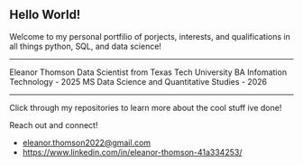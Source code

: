 ## Hello World! 
Welcome to my personal portfilio of porjects, interests, and qualifications in all things python, SQL, and data science!

---------------------------------------------------
Eleanor Thomson
Data Scientist from Texas Tech University 
BA Infomation Technology - 2025 
MS Data Science and Quantitative Studies - 2026 

---------------------------------------------------
Click through my repositories to learn more about the cool stuff ive done!

Reach out and connect!
- eleanor.thomson2022@gmail.com
- https://www.linkedin.com/in/eleanor-thomson-41a334253/

<!--
**eleanorgracethomson/eleanorgracethomson** is a ✨ _special_ ✨ repository because its `README.md` (this file) appears on your GitHub profile.

Wlecome to my personal portfilio of porjects, interests, and qualifications in all things python, SQL, and data science!

- 🔭 I’m currently working on ...
- 🌱 I’m currently learning ...
- 👯 I’m looking to collaborate on ...
- 🤔 I’m looking for help with ...
- 💬 Ask me about ...
- 📫 How to reach me: ...
- 😄 Pronouns: ...
- ⚡ Fun fact: ...
-->
